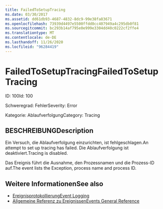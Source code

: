 ```yaml
---
title: FailedToSetupTracing
ms.date: 03/30/2017
ms.assetid: dd61db93-4687-4832-8dc9-99e38fa83671
ms.openlocfilehash: 73939d4497e5500ffdd0cc407949a4c295db0f81
ms.sourcegitcommit: bc293b14af795e0e999e3304dd40c0222cf2ffe4
ms.translationtype: MT
ms.contentlocale: de-DE
ms.lasthandoff: 11/26/2020
ms.locfileid: "96284419"
---
```

# <a name="failedtosetuptracing"></a><span data-ttu-id="18687-102">FailedToSetupTracing</span><span class="sxs-lookup"><span data-stu-id="18687-102">FailedToSetupTracing</span></span>

<span data-ttu-id="18687-103">ID: 100</span><span class="sxs-lookup"><span data-stu-id="18687-103">Id: 100</span></span>  
  
 <span data-ttu-id="18687-104">Schweregrad: Fehler</span><span class="sxs-lookup"><span data-stu-id="18687-104">Severity: Error</span></span>  
  
 <span data-ttu-id="18687-105">Kategorie: Ablaufverfolgung</span><span class="sxs-lookup"><span data-stu-id="18687-105">Category: Tracing</span></span>  
  
## <a name="description"></a><span data-ttu-id="18687-106">BESCHREIBUNG</span><span class="sxs-lookup"><span data-stu-id="18687-106">Description</span></span>  

 <span data-ttu-id="18687-107">Ein Versuch, die Ablaufverfolgung einzurichten, ist fehlgeschlagen.</span><span class="sxs-lookup"><span data-stu-id="18687-107">An attempt to set up tracing has failed.</span></span> <span data-ttu-id="18687-108">Die Ablaufverfolgung ist deaktiviert.</span><span class="sxs-lookup"><span data-stu-id="18687-108">Tracing is disabled.</span></span>  
  
 <span data-ttu-id="18687-109">Das Ereignis führt die Ausnahme, den Prozessnamen und die Prozess-ID auf.</span><span class="sxs-lookup"><span data-stu-id="18687-109">The event lists the Exception, process name and process ID.</span></span>  
  
## <a name="see-also"></a><span data-ttu-id="18687-110">Weitere Informationen</span><span class="sxs-lookup"><span data-stu-id="18687-110">See also</span></span>

- [<span data-ttu-id="18687-111">Ereignisprotokollierung</span><span class="sxs-lookup"><span data-stu-id="18687-111">Event Logging</span></span>](index.md)
- [<span data-ttu-id="18687-112">Allgemeine Referenz zu Ereignissen</span><span class="sxs-lookup"><span data-stu-id="18687-112">Events General Reference</span></span>](events-general-reference.md)
